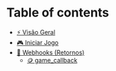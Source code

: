 # Table of contents

* [⚡ Visão Geral](README.md)
* [🎮 Iniciar Jogo](iniciar-jogo.md)
* [🔁 Webhooks (Retornos)](webhooks-retornos/README.md)
  * [🪙 game\_callback](webhooks-retornos/game\_callback.md)
